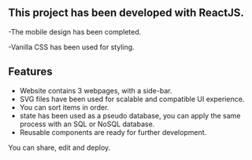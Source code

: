 ## This project has been developed with ReactJS.
-The mobile design has been completed.

-Vanilla CSS has been used for styling.
## Features
- Website contains 3 webpages, with a side-bar.
- SVG files have been used for scalable and compatible UI experience.
- You can sort items in order.
- state has been used as a pseudo database, you can apply the same process with an SQL or NoSQL database.
- Reusable components are ready for further development.

You can share, edit and deploy.
